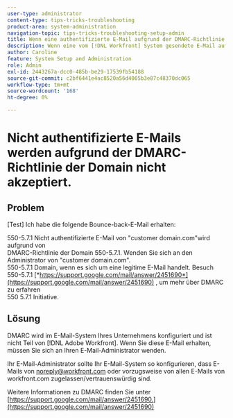 ```yaml
---
user-type: administrator
content-type: tips-tricks-troubleshooting
product-area: system-administration
navigation-topic: tips-tricks-troubleshooting-setup-admin
title: Wenn eine authentifizierte E-Mail aufgrund der DMARC-Richtlinie der Domäne nicht akzeptiert wird
description: Wenn eine vom [!DNL Workfront] System gesendete E-Mail aufgrund der DMARC-Richtlinie der Domäne nicht akzeptiert wird, kann Ihr E-Mail-Administrator das Problem beheben, indem er Ihr E-Mail-System so konfiguriert, dass alle E-Mails von workfront.com aus zugelassen werden.
author: Caroline
feature: System Setup and Administration
role: Admin
exl-id: 2443267a-dcc0-485b-be29-17539fb54188
source-git-commit: c2bf6441e4ac8520a56d4005b3e87c48370dc065
workflow-type: tm+mt
source-wordcount: '168'
ht-degree: 0%

---
```


# Nicht authentifizierte E-Mails werden aufgrund der DMARC-Richtlinie der Domain nicht akzeptiert.

## Problem

[Test] Ich habe die folgende Bounce-back-E-Mail erhalten:

550-5.7.1 Nicht authentifizierte E-Mail von &quot;customer domain.com&quot;wird aufgrund von\
DMARC-Richtlinie der Domain 550-5.7.1. Wenden Sie sich an den Administrator von &quot;customer domain.com&quot;.\
550-5.7.1 Domain, wenn es sich um eine legitime E-Mail handelt. Besuch\
550-5.7.1 [*https://support.google.com/mail/answer/2451690*](https://support.google.com/mail/answer/2451690) , um mehr über DMARC zu erfahren\
550 5.7.1 Initiative.

## Lösung

DMARC wird im E-Mail-System Ihres Unternehmens konfiguriert und ist nicht Teil von [!DNL Adobe Workfront]. Wenn Sie diese E-Mail erhalten, müssen Sie sich an Ihren E-Mail-Administrator wenden.

Ihr E-Mail-Administrator sollte Ihr E-Mail-System so konfigurieren, dass E-Mails von noreply@workfront.com oder vorzugsweise von allen E-Mails von workfront.com zugelassen/vertrauenswürdig sind.

Weitere Informationen zu DMARC finden Sie unter [https://support.google.com/mail/answer/2451690.](https://support.google.com/mail/answer/2451690)
